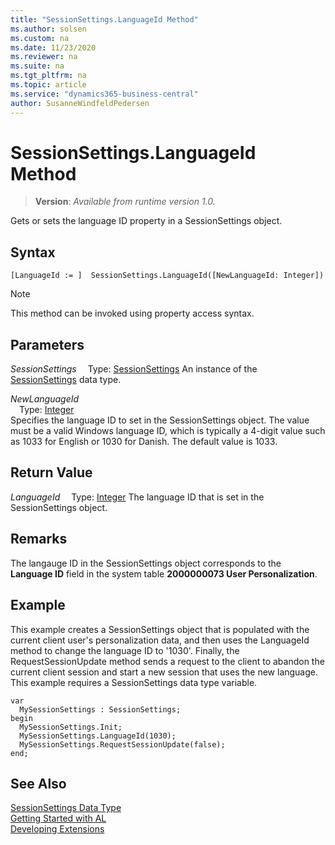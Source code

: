 ```yaml
---
title: "SessionSettings.LanguageId Method"
ms.author: solsen
ms.custom: na
ms.date: 11/23/2020
ms.reviewer: na
ms.suite: na
ms.tgt_pltfrm: na
ms.topic: article
ms.service: "dynamics365-business-central"
author: SusanneWindfeldPedersen
---
```

[//]: # (START>DO_NOT_EDIT)
[//]: # (IMPORTANT:Do not edit any of the content between here and the END>DO_NOT_EDIT.)
[//]: # (Any modifications should be made in the .xml files in the ModernDev repo.)
# SessionSettings.LanguageId Method
> **Version**: _Available from runtime version 1.0._

Gets or sets the language ID property in a SessionSettings object.


## Syntax
```
[LanguageId := ]  SessionSettings.LanguageId([NewLanguageId: Integer])
```
> [!NOTE]
> This method can be invoked using property access syntax.
## Parameters
*SessionSettings*
&emsp;Type: [SessionSettings](sessionsettings-data-type.md)
An instance of the [SessionSettings](sessionsettings-data-type.md) data type.

*NewLanguageId*  
&emsp;Type: [Integer](../integer/integer-data-type.md)  
Specifies the language ID to set in the SessionSettings object. The value must be a valid Windows language ID, which is typically a 4-digit value such as 1033 for English or 1030 for Danish. The default value is 1033.
        


## Return Value
*LanguageId*
&emsp;Type: [Integer](../integer/integer-data-type.md)
The language ID that is set in the SessionSettings object.
      


[//]: # (IMPORTANT: END>DO_NOT_EDIT)

## Remarks  
The langauge ID in the SessionSettings object corresponds to the **Language ID** field in the system table **2000000073 User Personalization**.

## Example
This example creates a SessionSettings object that is populated with the current client user's personalization data, and then uses the LanguageId method to change the language ID to '1030'. Finally, the RequestSessionUpdate method sends a request to the client to abandon the current client session and start a new session that uses the new language. This example requires a SessionSettings data type variable.

```
var
  MySessionSettings : SessionSettings;
begin
  MySessionSettings.Init;
  MySessionSettings.LanguageId(1030);
  MySessionSettings.RequestSessionUpdate(false);
end;  
```  


## See Also
[SessionSettings Data Type](sessionsettings-data-type.md)  
[Getting Started with AL](../../devenv-get-started.md)  
[Developing Extensions](../../devenv-dev-overview.md)